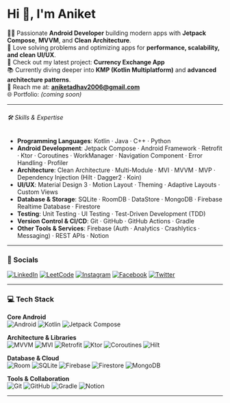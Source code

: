 # Hi 👋, I'm Aniket  

👨‍💻 Passionate **Android Developer** building modern apps with **Jetpack Compose**, **MVVM**, and **Clean Architecture**.  
🚀 Love solving problems and optimizing apps for **performance, scalability, and clean UI/UX**.  
🛒 Check out my latest project: **Currency Exchange App**  
📚 Currently diving deeper into **KMP (Kotlin Multiplatform)** and **advanced architecture patterns**.  
📧 Reach me at: **aniketadhav2006@gmail.com**  
🌐 Portfolio: *(coming soon)*  

---

###### 🛠️ Skills & Expertise  

- **Programming Languages**: Kotlin · Java · C++ · Python  
- **Android Development**: Jetpack Compose · Android Framework · Retrofit · Ktor · Coroutines · WorkManager · Navigation Component · Error Handling · Profiler  
- **Architecture**: Clean Architecture · Multi-Module · MVI · MVVM · MVP · Dependency Injection (Hilt · Dagger2 · Koin)  
- **UI/UX**: Material Design 3 · Motion Layout · Theming · Adaptive Layouts · Custom Views  
- **Database & Storage**: SQLite · RoomDB · DataStore · MongoDB · Firebase Realtime Database · Firestore  
- **Testing**: Unit Testing · UI Testing · Test-Driven Development (TDD)  
- **Version Control & CI/CD**: Git · GitHub · GitHub Actions · Gradle  
- **Other Tools & Services**: Firebase (Auth · Analytics · Crashlytics · Messaging) · REST APIs · Notion  

---
### 📱 Socials 

[![LinkedIn](https://img.shields.io/badge/LinkedIn-blue?logo=linkedin)](https://www.linkedin.com/in/aniket-adhav-a70182312/) 
[![LeetCode](https://img.shields.io/badge/LeetCode-black?logo=leetcode)](https://leetcode.com/u/aniket_adhav/) 
[![Instagram](https://img.shields.io/badge/Instagram-pink?logo=instagram)](https://www.instagram.com/aniket_adhav_07?igsh=MXFuOHJkb3U3MTY5OQ==) 
[![Facebook](https://img.shields.io/badge/Facebook-blue?logo=facebook)](https://www.facebook.com/aniket.adhav.14661) 
[![Twitter](https://img.shields.io/badge/Twitter-black?logo=twitter)](https://x.com/aniket_adhav_07?s=09)  
  

---

### 💻 Tech Stack  

**Core Android**  
![Android](https://img.shields.io/badge/Android-green?logo=android&logoColor=white) ![Kotlin](https://img.shields.io/badge/Kotlin-purple?logo=kotlin&logoColor=white) ![Jetpack Compose](https://img.shields.io/badge/Jetpack%20Compose-4285F4?logo=jetpackcompose&logoColor=white)  

**Architecture & Libraries**  
![MVVM](https://img.shields.io/badge/MVVM-673ab7?logo=android&logoColor=white) ![MVI](https://img.shields.io/badge/MVI-2196f3?logo=android&logoColor=white) ![Retrofit](https://img.shields.io/badge/Retrofit-00bcd4?logo=square&logoColor=white) ![Ktor](https://img.shields.io/badge/Ktor-black?logo=ktor&logoColor=white) ![Coroutines](https://img.shields.io/badge/Coroutines-0095D5?logo=kotlin&logoColor=white) ![Hilt](https://img.shields.io/badge/Hilt-FF6F00?logo=google&logoColor=white)  

**Database & Cloud**  
![Room](https://img.shields.io/badge/Room-1976d2?logo=google&logoColor=white) ![SQLite](https://img.shields.io/badge/SQLite-003b57?logo=sqlite&logoColor=white) ![Firebase](https://img.shields.io/badge/Firebase-yellow?logo=firebase&logoColor=black) ![Firestore](https://img.shields.io/badge/Firestore-orange?logo=firebase&logoColor=black) ![MongoDB](https://img.shields.io/badge/MongoDB-green?logo=mongodb&logoColor=white)  

**Tools & Collaboration**  
![Git](https://img.shields.io/badge/Git-red?logo=git&logoColor=white) ![GitHub](https://img.shields.io/badge/GitHub-black?logo=github&logoColor=white) ![Gradle](https://img.shields.io/badge/Gradle-02303A?logo=gradle&logoColor=white) ![Notion](https://img.shields.io/badge/Notion-black?logo=notion&logoColor=white)  

---

